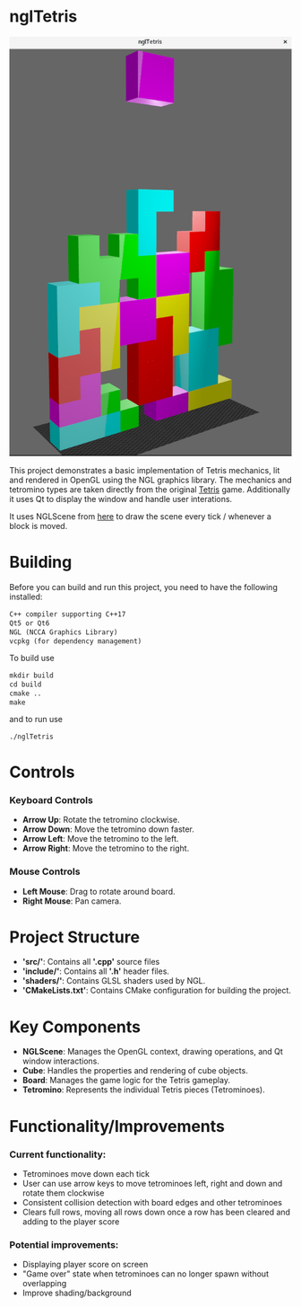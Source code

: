 # nglTetris

![alt tag](tetrisImage.png)


This project demonstrates a basic implementation of Tetris mechanics, lit and rendered in OpenGL using the NGL graphics library.
The mechanics and tetromino types are taken directly from the original [Tetris](https://en.wikipedia.org/wiki/Tetris) game.
Additionally it uses Qt to display the window and handle user interations.

It uses NGLScene from [here](https://github.com/NCCA/SimpleNGL) to draw the scene every tick / whenever a block is moved.

# Building

Before you can build and run this project, you need to have the following installed:

  
    C++ compiler supporting C++17
    Qt5 or Qt6
    NGL (NCCA Graphics Library)
    vcpkg (for dependency management)


To build use

    mkdir build
    cd build
    cmake ..
    make

and to run use 

    ./nglTetris

# Controls

### Keyboard Controls

- **Arrow Up**: Rotate the tetromino clockwise.
- **Arrow Down**: Move the tetromino down faster.
- **Arrow Left**: Move the tetromino to the left.
- **Arrow Right**: Move the tetromino to the right.

### Mouse Controls

- **Left Mouse**: Drag to rotate around board.
- **Right Mouse**: Pan camera.

# Project Structure

- **'src/'**: Contains all **'.cpp'** source files
- **'include/'**: Contains all **'.h'** header files.
- **'shaders/'**: Contains GLSL shaders used by NGL.
- **'CMakeLists.txt'**: Contains CMake configuration for building the project.

# Key Components

- **NGLScene**: Manages the OpenGL context, drawing operations, and Qt window interactions.
- **Cube**: Handles the properties and rendering of cube objects.
- **Board**: Manages the game logic for the Tetris gameplay.
- **Tetromino**: Represents the individual Tetris pieces (Tetrominoes).

# Functionality/Improvements

### Current functionality:

- Tetrominoes move down each tick
- User can use arrow keys to move tetrominoes left, right and down and rotate them clockwise
- Consistent collision detection with board edges and other tetrominoes
- Clears full rows, moving all rows down once a row has been cleared and adding to the player score

### Potential improvements:

- Displaying player score on screen
- "Game over" state when tetrominoes can no longer spawn without overlapping
- Improve shading/background

